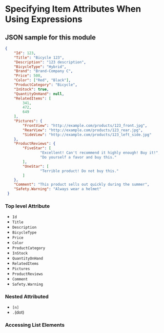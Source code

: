 # Specifying Item Attributes When Using Expressions

## JSON sample for this module

```json
{
    "Id": 123,
    "Title": "Bicycle 123",
    "Description": "123 description",
    "BicycleType": "Hybrid",
    "Brand": "Brand-Company C",
    "Price": 500,
    "Color": ["Red", "Black"],
    "ProductCategory": "Bicycle",
    "InStock": true,
    "QuantityOnHand": null,
    "RelatedItems": [
        341,
        472,
        649
    ],
    "Pictures": {
        "FrontView": "http://example.com/products/123_front.jpg",
        "RearView": "http://example.com/products/123_rear.jpg",
        "SideView": "http://example.com/products/123_left_side.jpg"
    },
    "ProductReviews": {
	    "FiveStar": [
	    		"Excellent! Can't recommend it highly enough! Buy it!",
	    		"Do yourself a favor and buy this."
	    ],
	    "OneStar": [
	    		"Terrible product! Do not buy this."
	    ]
    },
    "Comment": "This product sells out quickly during the summer",
    "Safety.Warning": "Always wear a helmet"
 }

```

### Top level Attribute

- `Id`
- `Title`
- `Description`
- `BicycleType`
- `Price`
- `Color`
- `ProductCategory`
- `InStock`
- `QuantityOnHand`
- `RelatedItems`
- `Pictures`
- `ProductReviews`
- `Comment`
- `Safety.Warning`

### Nested Attributed 

- `[n]`
- `.`(dot)

### Accessing List Elements